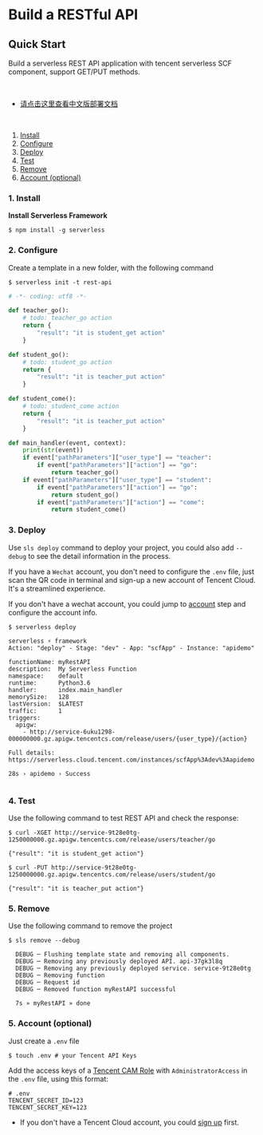 <!--
title: Deploy Serverless python REST API
description: "Deploy Serverless python REST API with Tencent SCF component"
date: 2019-12-02
thumbnail: 'http://url-to-thumbnail.jpg'
categories:
  - toturial
authors:
  - Tinafang
authorslink:
  - https://github.com/tinafangkunding
translators:
  - None
translatorslink:
  - None
-->

# Build a RESTful API

## Quick Start

Build a serverless REST API application with tencent serverless SCF component, support GET/PUT methods.

&nbsp;

- [请点击这里查看中文版部署文档](./README.md)

&nbsp;

1. [Install](#1-install)
2. [Configure](#2-configure)
3. [Deploy](#3-deploy)
4. [Test](#4-test)
5. [Remove](#5-remove)
6. [Account (optional)](#6-account-optional)

### 1. Install

**Install Serverless Framework**

```console
$ npm install -g serverless
```

### 2. Configure

Create a template in a new folder, with the following command

```console
$ serverless init -t rest-api
```

```python
# -*- coding: utf8 -*-

def teacher_go():
    # todo: teacher_go action
    return {
        "result": "it is student_get action"
    }

def student_go():
    # todo: student_go action
    return {
        "result": "it is teacher_put action"
    }

def student_come():
    # todo: student_come action
    return {
        "result": "it is teacher_put action"
    }

def main_handler(event, context):
    print(str(event))
    if event["pathParameters"]["user_type"] == "teacher":
        if event["pathParameters"]["action"] == "go":
            return teacher_go()
    if event["pathParameters"]["user_type"] == "student":
        if event["pathParameters"]["action"] == "go":
            return student_go()
        if event["pathParameters"]["action"] == "come":
            return student_come()
```

### 3. Deploy

Use `sls deploy` command to deploy your project, you could also add `--debug` to see the detail information in the process.

If you have a `Wechat` account, you don't need to configure the `.env` file, just scan the QR code in terminal and sign-up a new account of Tencent Cloud. It's a streamlined experience.

If you don't have a wechat account, you could jump to [account](#6-account-optional) step and configure the account info.

```text
$ serverless deploy

serverless ⚡ framework
Action: "deploy" - Stage: "dev" - App: "scfApp" - Instance: "apidemo"

functionName: myRestAPI
description:  My Serverless Function
namespace:    default
runtime:      Python3.6
handler:      index.main_handler
memorySize:   128
lastVersion:  $LATEST
traffic:      1
triggers: 
  apigw: 
    - http://service-6uku1298-000000000.gz.apigw.tencentcs.com/release/users/{user_type}/{action}

Full details: https://serverless.cloud.tencent.com/instances/scfApp%3Adev%3Aapidemo

28s › apidemo › Success


```

### 4. Test

Use the following command to test REST API and check the response:

```console
$ curl -XGET http://service-9t28e0tg-1250000000.gz.apigw.tencentcs.com/release/users/teacher/go

{"result": "it is student_get action"}
```

```console
$ curl -PUT http://service-9t28e0tg-1250000000.gz.apigw.tencentcs.com/release/users/student/go

{"result": "it is teacher_put action"}
```

### 5. Remove

Use the following command to remove the project

```console
$ sls remove --debug

  DEBUG ─ Flushing template state and removing all components.
  DEBUG ─ Removing any previously deployed API. api-37gk3l8q
  DEBUG ─ Removing any previously deployed service. service-9t28e0tg
  DEBUG ─ Removing function
  DEBUG ─ Request id
  DEBUG ─ Removed function myRestAPI successful

  7s » myRestAPI » done
```

### 5. Account (optional)

Just create a `.env` file

```console
$ touch .env # your Tencent API Keys
```

Add the access keys of a [Tencent CAM Role](https://console.cloud.tencent.com/cam/capi) with `AdministratorAccess` in the `.env` file, using this format:

```
# .env
TENCENT_SECRET_ID=123
TENCENT_SECRET_KEY=123
```

- If you don't have a Tencent Cloud account, you could [sign up](https://intl.cloud.tencent.com/register) first.
